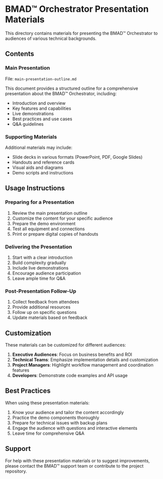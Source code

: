 # BMAD™ Orchestrator Presentation Materials

This directory contains materials for presenting the BMAD™ Orchestrator to audiences of various technical backgrounds.

## Contents

### Main Presentation

File: `main-presentation-outline.md`

This document provides a structured outline for a comprehensive presentation about the BMAD™ Orchestrator, including:
- Introduction and overview
- Key features and capabilities
- Live demonstrations
- Best practices and use cases
- Q&A guidelines

### Supporting Materials

Additional materials may include:
- Slide decks in various formats (PowerPoint, PDF, Google Slides)
- Handouts and reference cards
- Visual aids and diagrams
- Demo scripts and instructions

## Usage Instructions

### Preparing for a Presentation

1. Review the main presentation outline
2. Customize the content for your specific audience
3. Prepare the demo environment
4. Test all equipment and connections
5. Print or prepare digital copies of handouts

### Delivering the Presentation

1. Start with a clear introduction
2. Build complexity gradually
3. Include live demonstrations
4. Encourage audience participation
5. Leave ample time for Q&A

### Post-Presentation Follow-Up

1. Collect feedback from attendees
2. Provide additional resources
3. Follow up on specific questions
4. Update materials based on feedback

## Customization

These materials can be customized for different audiences:

1. **Executive Audiences**: Focus on business benefits and ROI
2. **Technical Teams**: Emphasize implementation details and customization
3. **Project Managers**: Highlight workflow management and coordination features
4. **Developers**: Demonstrate code examples and API usage

## Best Practices

When using these presentation materials:

1. Know your audience and tailor the content accordingly
2. Practice the demo components thoroughly
3. Prepare for technical issues with backup plans
4. Engage the audience with questions and interactive elements
5. Leave time for comprehensive Q&A

## Support

For help with these presentation materials or to suggest improvements, please contact the BMAD™ support team or contribute to the project repository.